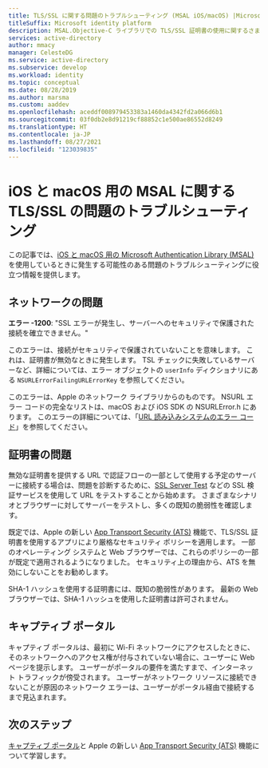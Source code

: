 ```yaml
---
title: TLS/SSL に関する問題のトラブルシューティング (MSAL iOS/macOS) |Microsoft
titleSuffix: Microsoft identity platform
description: MSAL.Objective-C ライブラリでの TLS/SSL 証明書の使用に関するさまざまな問題の処理について学習します。
services: active-directory
author: mmacy
manager: CelesteDG
ms.service: active-directory
ms.subservice: develop
ms.workload: identity
ms.topic: conceptual
ms.date: 08/28/2019
ms.author: marsma
ms.custom: aaddev
ms.openlocfilehash: aceddf008979453383a1460da4342fd2a066d6b1
ms.sourcegitcommit: 03f0db2e8d91219cf88852c1e500ae86552d8249
ms.translationtype: HT
ms.contentlocale: ja-JP
ms.lasthandoff: 08/27/2021
ms.locfileid: "123039835"
---
```

# <a name="troubleshoot-msal-for-ios-and-macos-tlsssl-issues"></a>iOS と macOS 用の MSAL に関する TLS/SSL の問題のトラブルシューティング

この記事では、[iOS と macOS 用の Microsoft Authentication Library (MSAL)](reference-v2-libraries.md) を使用しているときに発生する可能性のある問題のトラブルシューティングに役立つ情報を提供します。

## <a name="network-issues"></a>ネットワークの問題

**エラー -1200**: "SSL エラーが発生し、サーバーへのセキュリティで保護された接続を確立できません。"

このエラーは、接続がセキュリティで保護されていないことを意味します。 これは、証明書が無効なときに発生します。 TSL チェックに失敗しているサーバーなど、詳細については、エラー オブジェクトの `userInfo` ディクショナリにある `NSURLErrorFailingURLErrorKey` を参照してください。

このエラーは、Apple のネットワーク ライブラリからのものです。 NSURL エラー コードの完全なリストは、macOS および iOS SDK の NSURLError.h にあります。 このエラーの詳細については、「[URL 読み込みシステムのエラー コード](https://developer.apple.com/documentation/foundation/1508628-url_loading_system_error_codes?language=objc)」を参照してください。

## <a name="certificate-issues"></a>証明書の問題

無効な証明書を提供する URL で認証フローの一部として使用する予定のサーバーに接続する場合は、問題を診断するために、[SSL Server Test](https://www.ssllabs.com/ssltest/analyze.html) などの SSL 検証サービスを使用して URL をテストすることから始めます。 さまざまなシナリオとブラウザーに対してサーバーをテストし、多くの既知の脆弱性を確認します。

既定では、Apple の新しい [App Transport Security (ATS)](https://developer.apple.com/library/archive/documentation/General/Reference/InfoPlistKeyReference/Articles/CocoaKeys.html#//apple_ref/doc/uid/TP40009251-SW35) 機能で、TLS/SSL 証明書を使用するアプリにより厳格なセキュリティ ポリシーを適用します。 一部のオペレーティング システムと Web ブラウザーでは、これらのポリシーの一部が既定で適用されるようになりました。 セキュリティ上の理由から、ATS を無効にしないことをお勧めします。

SHA-1 ハッシュを使用する証明書には、既知の脆弱性があります。 最新の Web ブラウザーでは、SHA-1 ハッシュを使用した証明書は許可されません。

## <a name="captive-portals"></a>キャプティブ ポータル

キャプティブ ポータルは、最初に Wi-Fi ネットワークにアクセスしたときに、そのネットワークへのアクセス権が付与されていない場合に、ユーザーに Web ページを提示します。 ユーザーがポータルの要件を満たすまで、インターネット トラフィックが傍受されます。 ユーザーがネットワーク リソースに接続できないことが原因のネットワーク エラーは、ユーザーがポータル経由で接続するまで見込まれます。

## <a name="next-steps"></a>次のステップ

[キャプティブ ポータル](https://en.wikipedia.org/wiki/Captive_portal)と Apple の新しい [App Transport Security (ATS)](https://developer.apple.com/library/archive/documentation/General/Reference/InfoPlistKeyReference/Articles/CocoaKeys.html#//apple_ref/doc/uid/TP40009251-SW35) 機能について学習します。
